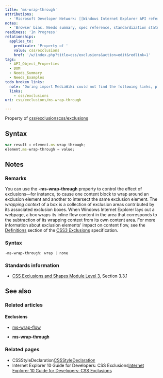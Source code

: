 ```yaml
---
title: 'ms-wrap-through'
attributions:
  - 'Microsoft Developer Network: [[Windows Internet Explorer API reference](http://msdn.microsoft.com/en-us/library/ie/hh828809%28v=vs.85%29.aspx) Article]'
notes:
  - 'Browser bias. Needs summary, spec reference, standardization status'
readiness: 'In Progress'
relationships:
  applies_to:
    predicate: 'Property of '
    value: css/exclusions
    href: '/w/index.php?title=css/exclusions&action=edit&redlink=1'
tags:
  - API_Object_Properties
  - DOM
  - Needs_Summary
  - Needs_Examples
todo_broken_links:
  note: 'During import MediaWiki could not find the following links, please fix and adjust this list.'
  links:
    - css/exclusions
uri: css/exclusions/ms-wrap-through

---
```

Property of [css/exclusions](/w/index.php?title=css/exclusions&action=edit&redlink=1)[css/exclusions](/w/index.php?title=css/exclusions&action=edit&redlink=1)

## Syntax

``` js
var result = element.ms-wrap-through;
element.ms-wrap-through = value;
```

## Notes

### Remarks

You can use the **-ms-wrap-through** property to control the effect of exclusions—for instance, to cause one content block to wrap around an exclusion element and another to intersect the same exclusion element. The *wrapping context* of a box is a collection of exclusion areas contributed by its associated exclusion boxes. When Windows Internet Explorer lays out a webpage, a box wraps its inline flow content in the area that corresponds to the subtraction of its wrapping context from its own content area. For more information about exclusion elements' impact on content flow, see the [Definitions](http://go.microsoft.com/fwlink/p/?LinkId=234931) section of the [CSS3 Exclusions](http://go.microsoft.com/fwlink/p/?LinkId=234148) specification.

### Syntax

`-ms-wrap-through: wrap | none`

### Standards information

-   [CSS Exclusions and Shapes Module Level 3](http://go.microsoft.com/fwlink/p/?linkId=234148), Section 3.3.1

## See also

### Related articles

#### Exclusions

-   [ms-wrap-flow](/css/exclusions/ms-wrap-flow)

-   **ms-wrap-through**

### Related pages

-   CSSStyleDeclaration[CSSStyleDeclaration](/css/cssom/CSSStyleDeclaration/CSSStyleDeclaration)
-   Internet Explorer 10 Guide for Developers: CSS Exclusions[Internet Explorer 10 Guide for Developers: CSS Exclusions](http://go.microsoft.com/fwlink/p/?LinkId=236927)
